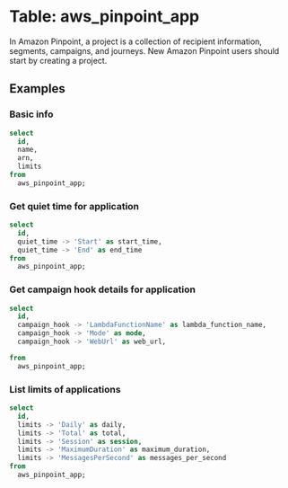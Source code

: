 # Table: aws_pinpoint_app

In Amazon Pinpoint, a project is a collection of recipient information, segments, campaigns, and journeys. New Amazon Pinpoint users should start by creating a project.

## Examples

### Basic info

```sql
select
  id,
  name,
  arn,
  limits
from
  aws_pinpoint_app;
```

### Get quiet time for application

```sql
select
  id,
  quiet_time -> 'Start' as start_time,
  quiet_time -> 'End' as end_time
from
  aws_pinpoint_app;
```

### Get campaign hook details for application

```sql
select
  id,
  campaign_hook -> 'LambdaFunctionName' as lambda_function_name,
  campaign_hook -> 'Mode' as mode,
  campaign_hook -> 'WebUrl' as web_url,

from
  aws_pinpoint_app;
```

### List limits of applications

```sql
select
  id,
  limits -> 'Daily' as daily,
  limits -> 'Total' as total,
  limits -> 'Session' as session,
  limits -> 'MaximumDuration' as maximum_duration,
  limits -> 'MessagesPerSecond' as messages_per_second
from
  aws_pinpoint_app;
```